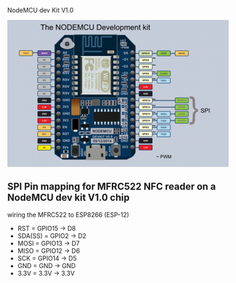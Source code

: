 NodeMCU dev Kit V1.0

![Node MCU V1.0 Pinout](../images/esp_nodemcu_pinout.png)

## SPI Pin mapping for MFRC522 NFC reader on a NodeMCU dev kit V1.0 chip

 wiring the MFRC522 to ESP8266 (ESP-12)

* RST     = GPIO15  ->  D8
* SDA(SS) = GPIO2   ->  D2
* MOSI    = GPIO13  ->  D7
* MISO    = GPIO12  ->  D6
* SCK     = GPIO14  ->  D5
* GND     = GND     ->  GND
* 3.3V    = 3.3V    ->  3.3V

